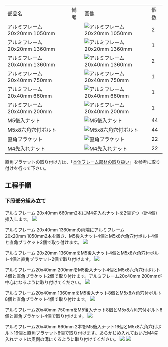<table class="packing-list">
    <tbody>
        <tr>
            <td>部品名</td>
            <td>備考</td>
            <td class="packing-img">画像</td>
            <td>個数</td>
        </tr>
        <tr>
            <td>アルミフレーム 20x20mm 1050mm</td>
            <td></td>
            <td><img src="./images/006/packing/003.jpg" alt="アルミフレーム 20x20mm 1050mm"/></td>
            <td>2</td>
        </tr>
        <tr>
            <td>アルミフレーム 20x20mm 1360mm</td>
            <td></td>
            <td><img src="./images/006/packing/004.jpg" alt="アルミフレーム 20x20mm 1360mm"/></td>
            <td>1</td>
        </tr>
        <tr>
            <td>アルミフレーム 20x40mm 1360mm</td>
            <td></td>
            <td><img src="./images/006/packing/005.jpg" alt="アルミフレーム 20x40mm 1360mm"/></td>
            <td>2</td>
        </tr>
        <tr>
            <td>アルミフレーム 20x40mm 750mm</td>
            <td></td>
            <td><img src="./images/006/packing/007.jpg" alt="アルミフレーム 20x40mm 750mm"/></td>
            <td>1</td>
        </tr>
        <tr>
            <td>アルミフレーム 20x40mm 660mm</td>
            <td></td>
            <td><img src="./images/006/packing/007.jpg" alt="アルミフレーム 20x40mm 660mm"/></td>
            <td>1</td>
        </tr>
        <tr>
            <td>アルミフレーム 20x40mm 200mm</td>
            <td></td>
            <td><img src="./images/006/packing/008.jpg" alt="アルミフレーム 20x40mm 200mm"/></td>
            <td>1</td>
        </tr>
        <tr>
            <td>M5後入ナット</td>
            <td></td>
            <td><img src="./images/006/packing/139.jpg" alt="M5後入ナット"/></td>
            <td>44</td>
        </tr>
        <tr>
            <td>M5x8六角穴付ボルト</td>
            <td></td>
            <td><img src="./images/006/packing/144.jpg" alt="M5x8六角穴付ボルト"/></td>
            <td>44</td>
        </tr>
        <tr>
            <td>直角ブラケット</td>
            <td></td>
            <td><img src="./images/006/packing/166.jpg" alt="直角ブラケット"/></td>
            <td>22</td>
        </tr>
        <tr>
            <td>M4先入れナット</td>
            <td></td>
            <td><img src="./images/006/packing/140.jpg" alt="M4先入れナット"/></td>
            <td>22</td>
        </tr>
    </tbody>
</table>

直角ブラケットの取り付け方は、「[本体フレーム部材の取り扱い](/manual/fabool-laser-ds-ver4-handling-of-frames/)」を参考に取り付けを行って下さい。

## 工程手順

### 下段部分組み立て

アルミフレーム 20x40mm 660mm2本にM4先入れナットを2個ずつ（計4個）挿入します。
<img src="./images/006/08.jpg"/>

アルミフレーム 20x40mm 1360mmの両端にアルミフレーム 20x20mm 1050mm2本を置き、M5後入ナット4個とM5x8六角穴付ボルト4個と直角ブラケット2個で取り付けます。
<img src="./images/006/01.jpg"/>

アルミフレーム 20x20mm 1360mmをM5後入ナット4個とM5x8六角穴付ボルト4個と直角ブラケット2個で取り付けます。
<img src="./images/006/02.jpg"/>

アルミフレーム20x40mm 200mmをM5後入ナット4個とM5x8六角穴付ボルト4個と直角ブラケット2個で取り付けます。アルミフレーム20x40mm 200mmが中心になるように取り付けてください。
<img src="./images/006/03.jpg"/>

アルミフレーム20x40mm 1360mmをM5後入ナット8個とM5x8六角穴付ボルト8個と直角ブラケット4個で取り付けます。
<img src="./images/006/04.jpg"/>

アルミフレーム20x40mm 750mmをM5後入ナット8個とM5x8六角穴付ボルト8個と直角ブラケット4個で取り付けます。
<img src="./images/006/05.jpg"/>

アルミフレーム20x40mm 660mm 2本をM5後入ナット16個とM5x8六角穴付ボルト16個と直角ブラケット8個で取り付けます。あらかじめ入れておいたM4先入れナットは奥側の溝にくるように取り付けてください。
<img src="./images/006/06.jpg"/>
<img src="./images/006/07.jpg"/>
